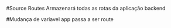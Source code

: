 #Source Routes
Armazenará todas as rotas da aplicação backend

#Mudança de variavel
app passa a ser route

